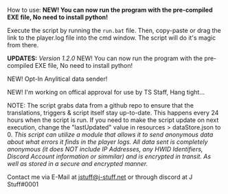 How to use:
**NEW! You can now run the program with the pre-compiled EXE file, No need to install python!** 

Execute the script by running the  `run.bat` file. Then, copy-paste or drag the link to the player.log file into the cmd window. The script will do it's magic from there.

**UPDATES:**
*Version 1.2.0*
NEW! You can now run the program with the pre-compiled EXE file, No need to install python!

NEW! Opt-In Anylitical data sender!

NEW! I'm working on offical approval for use by TS Staff, Hang tight...


NOTE:
The script grabs data from a github repo to ensure that the translations, triggers & script itself stay up-to-date. This happens every 24 hours when the script is run.
If you need to make the script update on next execution, change the "lastUpdated" value in resources > dataStore.json to 0.
*This script can utilize a module that allows it to send anonymous data about what errors it finds in the player logs.*
*All data sent is completely anonymous (it does NOT include IP Addresses, any HWID Identifiers, Discord Account information or simmilar) and is encrypted in transit. As well as stored in a secure and encrypted manner.*


Contact me via E-Mail at jstuff@j-stuff.net or through discord at J Stuff#0001
